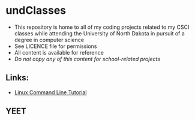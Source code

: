 # undClasses
* This repository is home to all of my coding projects related to my CSCI classes while attending the University of North Dakota in pursuit of a degree in computer science
* See LICENCE file for permissions
* All content is available for reference
* _Do not copy any of this content for school-related projects_

## Links:

* [Linux Command Line Tutorial](http://linuxcommand.org/lc3_learning_the_shell.php)

## YEET
